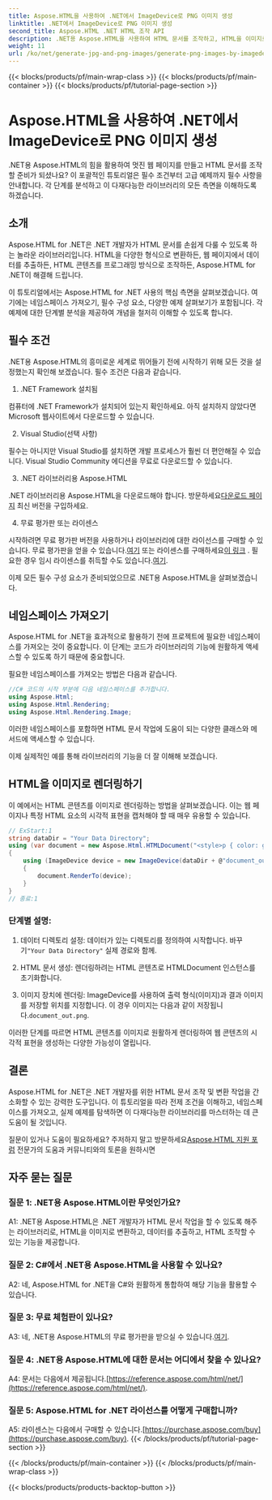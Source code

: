 ```yaml
---
title: Aspose.HTML을 사용하여 .NET에서 ImageDevice로 PNG 이미지 생성
linktitle: .NET에서 ImageDevice로 PNG 이미지 생성
second_title: Aspose.HTML .NET HTML 조작 API
description: .NET용 Aspose.HTML을 사용하여 HTML 문서를 조작하고, HTML을 이미지로 변환하는 등의 방법을 알아보세요. FAQ가 포함된 단계별 튜토리얼.
weight: 11
url: /ko/net/generate-jpg-and-png-images/generate-png-images-by-imagedevice/
---
```


{{< blocks/products/pf/main-wrap-class >}}
{{< blocks/products/pf/main-container >}}
{{< blocks/products/pf/tutorial-page-section >}}

# Aspose.HTML을 사용하여 .NET에서 ImageDevice로 PNG 이미지 생성


.NET용 Aspose.HTML의 힘을 활용하여 멋진 웹 페이지를 만들고 HTML 문서를 조작할 준비가 되셨나요? 이 포괄적인 튜토리얼은 필수 조건부터 고급 예제까지 필수 사항을 안내합니다. 각 단계를 분석하고 이 다재다능한 라이브러리의 모든 측면을 이해하도록 하겠습니다.

## 소개

Aspose.HTML for .NET은 .NET 개발자가 HTML 문서를 손쉽게 다룰 수 있도록 하는 놀라운 라이브러리입니다. HTML을 다양한 형식으로 변환하든, 웹 페이지에서 데이터를 추출하든, HTML 콘텐츠를 프로그래밍 방식으로 조작하든, Aspose.HTML for .NET이 해결해 드립니다.

이 튜토리얼에서는 Aspose.HTML for .NET 사용의 핵심 측면을 살펴보겠습니다. 여기에는 네임스페이스 가져오기, 필수 구성 요소, 다양한 예제 살펴보기가 포함됩니다. 각 예제에 대한 단계별 분석을 제공하여 개념을 철저히 이해할 수 있도록 합니다.

## 필수 조건

.NET용 Aspose.HTML의 흥미로운 세계로 뛰어들기 전에 시작하기 위해 모든 것을 설정했는지 확인해 보겠습니다. 필수 조건은 다음과 같습니다.

1. .NET Framework 설치됨

컴퓨터에 .NET Framework가 설치되어 있는지 확인하세요. 아직 설치하지 않았다면 Microsoft 웹사이트에서 다운로드할 수 있습니다.

2. Visual Studio(선택 사항)

필수는 아니지만 Visual Studio를 설치하면 개발 프로세스가 훨씬 더 편안해질 수 있습니다. Visual Studio Community 에디션을 무료로 다운로드할 수 있습니다.

3. .NET 라이브러리용 Aspose.HTML

 .NET 라이브러리용 Aspose.HTML을 다운로드해야 합니다. 방문하세요[다운로드 페이지](https://releases.aspose.com/html/net/) 최신 버전을 구입하세요.

4. 무료 평가판 또는 라이센스

 시작하려면 무료 평가판 버전을 사용하거나 라이브러리에 대한 라이선스를 구매할 수 있습니다. 무료 평가판을 얻을 수 있습니다.[여기](https://releases.aspose.com/) 또는 라이센스를 구매하세요[이 링크](https://purchase.aspose.com/buy) . 필요한 경우 임시 라이센스를 취득할 수도 있습니다.[여기](https://purchase.aspose.com/temporary-license/).

이제 모든 필수 구성 요소가 준비되었으므로 .NET용 Aspose.HTML을 살펴보겠습니다.

## 네임스페이스 가져오기

Aspose.HTML for .NET을 효과적으로 활용하기 전에 프로젝트에 필요한 네임스페이스를 가져오는 것이 중요합니다. 이 단계는 코드가 라이브러리의 기능에 원활하게 액세스할 수 있도록 하기 때문에 중요합니다.

필요한 네임스페이스를 가져오는 방법은 다음과 같습니다.

```csharp
//C# 코드의 시작 부분에 다음 네임스페이스를 추가합니다.
using Aspose.Html;
using Aspose.Html.Rendering;
using Aspose.Html.Rendering.Image;
```

이러한 네임스페이스를 포함하면 HTML 문서 작업에 도움이 되는 다양한 클래스와 메서드에 액세스할 수 있습니다.

이제 실제적인 예를 통해 라이브러리의 기능을 더 잘 이해해 보겠습니다.

## HTML을 이미지로 렌더링하기

이 예에서는 HTML 콘텐츠를 이미지로 렌더링하는 방법을 살펴보겠습니다. 이는 웹 페이지나 특정 HTML 요소의 시각적 표현을 캡처해야 할 때 매우 유용할 수 있습니다.

```csharp
// ExStart:1
string dataDir = "Your Data Directory";
using (var document = new Aspose.Html.HTMLDocument("<style>p { color: green; }</style><p>my first paragraph</p>", @"c:\work\"))
{
    using (ImageDevice device = new ImageDevice(dataDir + @"document_out.png"))
    {
        document.RenderTo(device);
    }
}
// 종료:1
```

### 단계별 설명:

1.  데이터 디렉토리 설정: 데이터가 있는 디렉토리를 정의하여 시작합니다. 바꾸기`"Your Data Directory"` 실제 경로와 함께.

2. HTML 문서 생성: 렌더링하려는 HTML 콘텐츠로 HTMLDocument 인스턴스를 초기화합니다.

3.  이미지 장치에 렌더링: ImageDevice를 사용하여 출력 형식(이미지)과 결과 이미지를 저장할 위치를 지정합니다. 이 경우 이미지는 다음과 같이 저장됩니다.`document_out.png`.

이러한 단계를 따르면 HTML 콘텐츠를 이미지로 원활하게 렌더링하여 웹 콘텐츠의 시각적 표현을 생성하는 다양한 가능성이 열립니다.

## 결론

Aspose.HTML for .NET은 .NET 개발자를 위한 HTML 문서 조작 및 변환 작업을 간소화할 수 있는 강력한 도구입니다. 이 튜토리얼을 따라 전제 조건을 이해하고, 네임스페이스를 가져오고, 실제 예제를 탐색하면 이 다재다능한 라이브러리를 마스터하는 데 큰 도움이 될 것입니다.

 질문이 있거나 도움이 필요하세요? 주저하지 말고 방문하세요[Aspose.HTML 지원 포럼](https://forum.aspose.com/) 전문가의 도움과 커뮤니티와의 토론을 원하시면

## 자주 묻는 질문

### 질문 1: .NET용 Aspose.HTML이란 무엇인가요?

A1: .NET용 Aspose.HTML은 .NET 개발자가 HTML 문서 작업을 할 수 있도록 해주는 라이브러리로, HTML을 이미지로 변환하고, 데이터를 추출하고, HTML 조작할 수 있는 기능을 제공합니다.

### 질문 2: C#에서 .NET용 Aspose.HTML을 사용할 수 있나요?

A2: 네, Aspose.HTML for .NET을 C#와 원활하게 통합하여 해당 기능을 활용할 수 있습니다.

### 질문 3: 무료 체험판이 있나요?

A3: 네, .NET용 Aspose.HTML의 무료 평가판을 받으실 수 있습니다.[여기](https://releases.aspose.com/).

### 질문 4: .NET용 Aspose.HTML에 대한 문서는 어디에서 찾을 수 있나요?

 A4: 문서는 다음에서 제공됩니다.[https://reference.aspose.com/html/net/](https://reference.aspose.com/html/net/).

### 질문 5: Aspose.HTML for .NET 라이선스를 어떻게 구매합니까?

 A5: 라이센스는 다음에서 구매할 수 있습니다.[https://purchase.aspose.com/buy](https://purchase.aspose.com/buy).
{{< /blocks/products/pf/tutorial-page-section >}}

{{< /blocks/products/pf/main-container >}}
{{< /blocks/products/pf/main-wrap-class >}}

{{< blocks/products/products-backtop-button >}}
